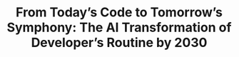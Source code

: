 ---
short_name: "FSE"
title: "From Today’s Code to Tomorrow’s Symphony: The AI Transformation of Developer’s Routine by 2030"
authors: "Matteo Ciniselli, Niccolò Puccinelli, <b>Ketai Qiu</b>, Luca Di Grazia"
long_name: "International Conference on the Foundations of Software Engineering (FSE '24): Software Engineering in 2030 Workshop"
doi: "https://doi.org/10.48550/arXiv.2405.12731"
pdf: "resources/pdf/Ketai-Qiu-FSE2024-SE2030.pdf"
bibtex: "resources/bibtex/Ketai-Qiu-FSE2024-SE2030.bib"
year: "2024"
---
